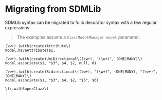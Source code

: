 # Migrating from SDMLib

SDMLib syntax can be migrated to fulib decorator syntax with a few regular expressions:

> The examples assume a `ClassModelManager model` parameter.

```regexp
(\w+).(with|create)Attribute\(
model.haveAttribute($1, 

(\w+).(with|create)UniDirectional\((\w+), "(\w+)", (ONE|MANY)\)
model.associate($1, "$3", $4, $2, null, 0)

(\w+).(with|create)Bidirectional\((\w+), "(\w+)", (ONE|MANY), "(\w+)", (ONE|MANY)\)
model.associate($1, "$3", $4, $2, "$5", $6)

\)\.withSuperClazz\(
, 
```
